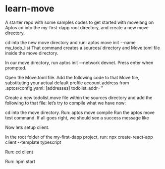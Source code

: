# learn-move

A starter repo with some samples codes to get started with movelang on Aptos
cd into the my-first-dapp root directory, and create a new move directory.

cd into the new move directory and run: aptos move init --name my_todo_list That command creates a sources/ directory and Move.toml file inside the move directory.

In our move directory, run aptos init --network devnet. Press enter when prompted.

Open the Move.toml file.
Add the following code to that Move file, substituting your actual default profile account address from .aptos/config.yaml:
[addresses]
todolist_addr='<default-profile-account-address>'

Create a new todolist.move file within the sources directory and add the following to that file:
let’s try to compile what we have now:

cd into the move directory.
Run: aptos move compile
Run the aptos move test command. If all goes right, we should see a success message like

Now lets setup client.

In the root folder of the my-first-dapp project, run:
npx create-react-app client --template typescript

Run: cd client

Run: npm start
